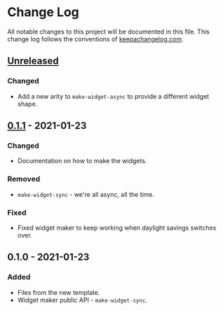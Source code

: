 # Change Log
All notable changes to this project will be documented in this file. This change log follows the conventions of [keepachangelog.com](http://keepachangelog.com/).

## [Unreleased]
### Changed
- Add a new arity to `make-widget-async` to provide a different widget shape.

## [0.1.1] - 2021-01-23
### Changed
- Documentation on how to make the widgets.

### Removed
- `make-widget-sync` - we're all async, all the time.

### Fixed
- Fixed widget maker to keep working when daylight savings switches over.

## 0.1.0 - 2021-01-23
### Added
- Files from the new template.
- Widget maker public API - `make-widget-sync`.

[Unreleased]: https://github.com/nmkip/game-of-life/compare/0.1.1...HEAD
[0.1.1]: https://github.com/nmkip/game-of-life/compare/0.1.0...0.1.1
